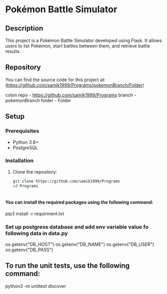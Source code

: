 # Pokémon Battle Simulator

## Description
This project is a Pokémon Battle Simulator developed using Flask. It allows users to list Pokémon, start battles between them, and retrieve battle results.

## Repository
You can find the source code for this project at: (https://github.com/samik1999/Programs/pokemonBranch/Folder)

colon repo - https://github.com/samik1999/Programs
branch - pokemonBranch
folder - Folder

## Setup

### Prerequisites
- Python 3.8+
- PostgreSQL

### Installation
1. Clone the repository:
   ```bash
   git clone https://github.com/samik1999/Programs
   cd Programs
  

#### You can install the required packages using the following command:
pip3 install -r requirment.txt

### Set up postgress database and add env variable value fo following data in data.py
 os.getenv("DB_HOST")
 os.getenv("DB_NAME")
 os.getenv("DB_USER")
 os.getenv("DB_PASS")


## To run the unit tests, use the following command:
python3 -m unittest discover
